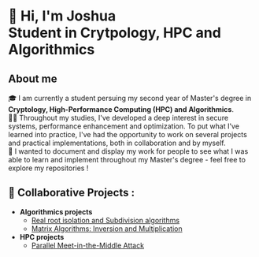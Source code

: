 <!--
**joshhh7/joshhh7** is a ✨ _special_ ✨ repository because its `README.md` (this file) appears on your GitHub profile.

Here are some ideas to get you started:

- 🔭 I’m currently working on ...
- 🌱 I’m currently learning ...
- 👯 I’m looking to collaborate on ...
- 🤔 I’m looking for help with ...
- 💬 Ask me about ...
- 📫 How to reach me: ...
- 😄 Pronouns: ...
- ⚡ Fun fact: ...
-->
<h1>👋 Hi, I'm Joshua <br/><a> Student in Crytpology, HPC and Algorithmics</a></h1>

<h2> About me</h2>

🎓 I am currently a student persuing my second year of Master's degree in **Cryptology, High-Performance Computing (HPC) and Algorithmics**. <br/>
🧑‍💻 Throughout my studies, I've developed a deep interest in secure systems, performance enhancement and optimization. To put what I've learned into practice, I've had the opportunity to work on several projects and practical implementations, both in collaboration and by myself.  <br/>
🔭 I wanted to document and display my work for people to see what I was able to learn and implement throughout my Master's degree - feel free to explore my repositories !  <br/>


<h2> 🤝 Collaborative Projects :</h2>

- <b> Algorithmics projects</b>
  - [Real root isolation and Subdivision algorithms]()
  - [Matrix Algorithms: Inversion and Multiplication](https://github.com/SimonSD1/StrassenMatrixOperations)
- <b> HPC projects</b>
  - [Parallel Meet-in-the-Middle Attack](https://github.com/SimonSD1/MITM-Parallelization)
